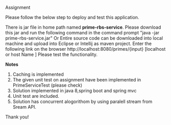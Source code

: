 Assignment

Please follow the below step to deploy and test this application.

There is jar file in home path named <b>prime-rbs-service</b>. Please download this jar and run the following command in the command prompt
"java -jar prime-rbs-service.jar"
Or Entire source code can be downloaded into local machine and upload into Eclipse or Intellij as maven project.
Enter the following link on the browser http://localhost:8080/primes/{input} [localhost or host Name ]
Please test the functionality.

<b> Notes </b>

1. Caching is implemented
2. The given unit test on assignment have been implemented in PrimeServiceTest (please check)
3. Solution implemented in java 8,spring boot and spring mvc
4. Unit test are included.
5. Solution has concurrent alogorithom by using paralell stream from Sream API.

Thank you!

